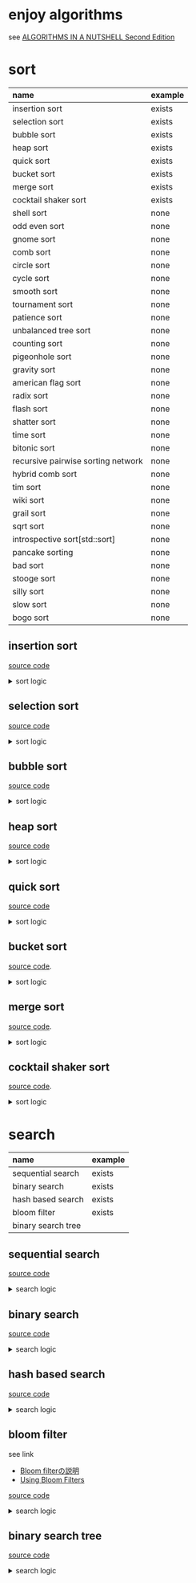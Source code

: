 # enjoy algorithms

see [ALGORITHMS IN A NUTSHELL Second Edition](https://www.oreilly.com/library/view/algorithms-in-a/9781491912973/)

# sort

| name | example |
| :----- | :----- |
| insertion sort | exists |
| selection sort | exists |
| bubble sort | exists |
| heap sort | exists |
| quick sort | exists |
| bucket sort | exists |
| merge sort | exists |
| cocktail shaker sort | exists |
| shell sort | none |
| odd even sort | none |
| gnome sort | none |
| comb sort | none |
| circle sort | none |
| cycle sort | none |
| smooth sort | none |
| tournament sort | none |
| patience sort | none |
| unbalanced tree sort | none |
| counting sort | none |
| pigeonhole sort | none |
| gravity sort | none |
| american flag sort | none |
| radix sort | none |
| flash sort | none |
| shatter sort | none |
| time sort | none |
| bitonic sort | none |
| recursive pairwise sorting network | none |
| hybrid comb sort | none |
| tim sort | none |
| wiki sort | none |
| grail sort | none |
| sqrt sort | none |
| introspective sort[std::sort] | none |
| pancake sorting | none |
| bad sort | none |
| stooge sort | none |
| silly sort | none |
| slow sort | none |
| bogo sort | none |

## insertion sort

[source code](./erlang_code/sort/insertion_sort.erl)

<details><summary>sort logic</summary>

```erlang
sort(L) when 1 >= length(L) -> 
  L;
sort(L) ->
  sort(L, fun(A, B) -> compare(A, B) end).
sort(L, F) ->
  % when occured insertion then retry
  case sort(L, F, false) of
    {L1, true} -> sort(L1, F);
    {L1, false} -> L1
  end.
sort(L, F, Insertion) ->
  sort([], L, F, Insertion).
sort(Front, Rear, _, Insertion) when 1 >= length(Rear) ->
  {lists:append(Front, Rear), Insertion};
sort(Front, Rear, F, Insertion) ->
  [H1, H2 | T] = Rear,
  case F(H1, H2) of
    greater_than -> 
      insertion(H1, Front, [H2 | T], F);
    _ ->
      Front1 = lists:append(Front, [H1]),
      Rear1 = [H2 | T],
      sort(Front1, Rear1, F, Insertion)
  end.

-spec insertion(
  T, 
  list(T), 
  list(T), 
  fun((T, T) -> greater_than | equal_to | lower_than)) -> {list(T), true | false}.
insertion(Value, Front, Rear, _) when 0 >= length(Rear) ->
  {lists:append(Front, [Value]), true};
insertion(Value, Front, Rear, F) ->
  [H1 | T] = Rear,
  case F(Value, H1) of
    greater_than ->
      Front1 = lists:append(Front, [H1]),
      insertion(Value, Front1, T, F);
    _ ->
      Front1 = lists:append(Front, [Value]),
      L = lists:append(Front1, Rear),
      {L, true}
  end.
```

</details>

## selection sort

[source code](./erlang_code/sort/selection_sort.erl)

<details><summary>sort logic</summary>

```erlang
-spec sort(list(T)) -> list(T).
sort(L) when 1 >= length(L) ->
  L;
sort(L) ->
  sort(
    L, 
    fun(A, B) -> compare(A, B) end,
    length(L)).

-spec sort(
  list(T), 
  fun((T, T) -> greater_than | equal_to | lower_than),
  integer()) -> list(T).
sort(L, _, 0) ->
  L;
sort(L, F, N) ->
  {MaxValue, L1} = get_max_value(L, F, []),
  L2 = lists:append(L1, [MaxValue]),
  sort(L2, F, N-1).

-spec get_max_value(
  list(T),
  fun((T, T) -> greater_than | equal_to | lower_than),
  list(T)) -> {T, list(T)}.
get_max_value(L, _, Retain) when 1 >= length(L) ->
  [H1|_] = L,
  {H1, Retain};
get_max_value(L, F, Retain) ->
  [H1, H2|T] = L,
  case F(H1, H2) of
    greater_than ->
      Retain1 = lists:append(Retain, [H2]),
      L1 = [H1 | T],
      get_max_value(L1, F, Retain1);
    _ ->
      Retain1 = lists:append(Retain, [H1]),
      L1 = [H2 | T],
      get_max_value(L1, F, Retain1)
  end.
```

</details>

## bubble sort

[source code](./erlang_code/sort/bubble_sort.erl)

<details><summary>sort logic</summary>

```erlang
sort(L) ->
  sort(L, fun(A, B) -> compare(A, B) end).
sort(L, _) when 1 >= length(L) ->
  L;
sort(L, F) ->
  case sort(L, F, false) of
    {L2, true} -> sort(L2, F);
    {L2, false} -> L2
  end.
sort(L, _, Move) when 1 >= length(L) ->
  {L, Move};
sort(L, F, Move) ->
  [A, B | T] = L,
  case F(A, B) of
    greater_than ->
      {Rest, _} = sort([A|T], F, Move),
      {[B|Rest], true};
    _ ->
      {Rest, Move2} = sort([B|T], F, Move),
      {[A|Rest], Move2}
  end.

```

</details>

## heap sort

[source code](./erlang_code/sort/heap_sort.erl)

<details><summary>sort logic</summary>

```erlang
sort(L) when length(L) =< 0 ->
  [];
sort(L) ->
  F = fun(A, B) -> compare(A, B) end,
  L1 = build_heap(L, F),
  N = length(L1),
  sort(L1, F, N).
sort(L, _, I) when I =< 1 ->
  L;
sort(L, F, I) ->
  L1 = swap(L, 1, I),
  L2 = heap_sort(L1, F, 1, I),
  sort(L2, F, I - 1).

build_heap(L, F) ->
  N = length(L),
  I = trunc(N / 2),
  build_heap(L, F, I, N + 1).
build_heap(L, _, I, _) when I =< 0 -> L;
build_heap(L, F, I, N) ->
  L1 = heap_sort(L, F, I, N),
  build_heap(L1, F, I - 1, N).

-spec heap_sort(
  list(T),
  fun((T, T) -> greater_than | lower_than | equal_to),
  I, 
  I) -> list(T).
heap_sort(L, F, I, N) ->
  {LeftNodeIndex, RightNodeIndex} = get_child_index(I, N),
  RootNode = list_nth(I, L),
  LeftNode = list_nth(LeftNodeIndex, L),
  RightNode = list_nth(RightNodeIndex, L),
  case max_nodes(F, RootNode, LeftNode, RightNode) of
    right ->
      L1 = swap(L, I, RightNodeIndex),
      heap_sort(L1, F, RightNodeIndex, N);
    left ->
      L1 = swap(L, I, LeftNodeIndex),
      heap_sort(L1, F, LeftNodeIndex, N);
    _ ->
      L
  end.
```

</details>

## quick sort

[source code](./erlang_code/sort/quick_sort.erl)

<details><summary>sort logic</summary>

```erlang
-spec sort(list(T)) -> list(T).
sort(L) ->
  quick_sort(L).

-spec quick_sort(list(T)) -> list(T).
quick_sort([]) -> [];
quick_sort(L) when length(L) =:= 1 -> L;
quick_sort(L) when length(L) < 100 -> heap_sort:sort(L);
quick_sort(L) ->
  quick_sort(L, get_pivot_index(L)).
quick_sort(L, PivotIndex) when length(L) < PivotIndex ->
  heap_sort:sort(L);
quick_sort(L, PivotIndex) ->
  {L1, L2} = partition(L, PivotIndex),
  case L1 of
    L -> quick_sort(L, PivotIndex + 1);
    _ ->
      lists:append(
        quick_sort(L1),
        quick_sort(L2))
  end.
```

</details>

## bucket sort

[source code](./erlang_code/sort/bucket_sort.erl).

<details><summary>sort logic</summary>

```erlang
-spec sort(list(T)) -> list(T).
sort([]) -> [];
sort(L) ->
  sort(L, maps:new()).
sort([], Map) ->
  generate_list_from_map(Map, 1, [], maps:size(Map));
sort(L, Map) ->
  [#item{sort_value=Value}|T] = L,
  Map1 = case maps:is_key(Value, Map) of
    false ->
      maps:put(Value, [#item{sort_value=Value}], Map);
    true ->
      MapList = maps:get(Value, Map),
      RemovedMap = maps:remove(Value, Map),
      maps:put(Value, [#item{sort_value=Value} | MapList], RemovedMap)
  end,
  sort(T, Map1).

-spec generate_list_from_map(map(), integer(), list(T), integer()) -> list(T).
generate_list_from_map(_, _, L, Size) when Size =< 0 -> L;
generate_list_from_map(Map, I, L, _) ->
  {MapList, Map1} = case maps:is_key(I, Map) of
    true -> 
      List = maps:get(I, Map),
      RemovedMap = maps:remove(I, Map),
      {List, RemovedMap};
    false ->  {[], Map}
  end,
  L1 = lists:append(L, MapList),
  generate_list_from_map(Map1, I + 1, L1, maps:size(Map1)).
```

</details>

## merge sort

[source code](./erlang_code/sort/merge_sort.erl).

<details><summary>sort logic</summary>

```erlang
-spec sort(list(T)) -> list(T).
sort([]) -> [];
sort(L) when length(L) < 2 -> L;
sort(L) when length(L) =:= 2 -> 
  [Item1, Item2] = L,
  case compare(Item1, Item2) of
    greater_than -> swap(L, 1, 2);
    _ -> L
  end;
sort(L) ->
  SplitIndex = trunc(length(L) / 2),
  {L1, L2} = split_list(SplitIndex, L),
  SortedL1 = sort(L1),
  SortedL2 = sort(L2),
  merge(SortedL1, SortedL2).

-spec merge(list(T), list(T)) -> list(T).
merge(L1, L2) -> merge(L1, L2, []).
-spec merge(list(T), list(T), list(T)) -> list(T).
merge([], [], ResultList) -> ResultList;
merge(L1, [], ResultList) -> lists:append(ResultList, L1);
merge([], L2, ResultList) -> lists:append(ResultList, L2);
merge(L1, L2, ResultList) -> 
  [H1|T1] = L1,
  [H2|T2] = L2,
  case compare(H1, H2) of
    equal_to ->
      ResultList1 = lists:append(ResultList, [H1, H2]),
      merge(T1, T2, ResultList1);
    greater_than ->
      ResultList1 = lists:append(ResultList, [H2]),
      merge(L1, T2, ResultList1);
    lower_than ->
      ResultList1 = lists:append(ResultList, [H1]),
      merge(T1, L2, ResultList1)
  end.
```

</details>

## cocktail shaker sort


[source code](./erlang_code/sort/cocktail_shaker_sort.erl).

<details><summary>sort logic</summary>

```erlang
-spec sort(list(T)) -> list(T).
sort([]) -> [];
sort(L) ->
  sort(L, min, [], []).
sort([], _, Asc, Desc) ->
  lists:append(Asc, lists:reverse(Desc));
sort(L, Direction, Asc, Desc) ->
  case Direction of
    min ->
      {MinValue, L1} = choice_min_value(L),
      Asc1 = lists:append(Asc, [MinValue]),
      sort(L1, max, Asc1, Desc);
    max ->
      {MaxValue, L1} = choice_max_value(L),
      Desc1 = lists:append(Desc, [MaxValue]),
      sort(L1, min, Asc, Desc1)
  end.
```

</details>

# search

| name | example |
| :----- | :----- |
| sequential search | exists |
| binary search | exists |
| hash based search | exists |
| bloom filter | exists |
| binary search tree | |

## sequential search

[source code](./erlang_code/search/sequential_search.erl)

<details><summary>search logic</summary>

```erlang
-spec search(T, list(T)) -> T | not_found.
search(_, []) -> not_found;
search(Value, L) -> 
  [H|T] = L,
  case compare(Value, H) of
    equal_to -> H;
    _ -> search(Value, T)
  end.
```

</details>

## binary search

[source code](./erlang_code/search/binary_search.erl)

<details><summary>search logic</summary>

```erlang
-spec search(T, list(T)) -> T | not_found.
search(_, []) -> not_found;
search(Value, L) -> 
  search(Value, L, 1, length(L)).
search(_, _, Min, Max) when Min > Max -> not_found;
search(Value, L, Min, Max) -> 
  Index = trunc((Max + Min)  / 2),
  case compare(Value, lists:nth(Index, L)) of 
    equal_to -> Value;
    greater_than -> search(Value, L, Index + 1, Max);
    _ -> search(Value, L, Min, Index - 1)
  end.
```

</details>

## hash based search

[source code](./erlang_code/search/hash_based_search.erl)

<details><summary>search logic</summary>

```erlang
-spec search(T, list(T)) -> T | not_found.
search(_, []) -> not_found;
search(Value, L) -> 
  HashTable = create_hash_table(L),
  #item{value=SortValue} = Value,
  ValueHash = hash(SortValue),
  case maps:is_key(ValueHash, HashTable) of
    false -> not_found;
    true -> maps:get(ValueHash, HashTable)
  end.

-spec create_hash_table(list()) -> map().
create_hash_table(L) ->
  create_hash_table(L, maps:new()).
-spec create_hash_table(list(), map()) -> map().
create_hash_table([], Map) -> Map;
create_hash_table(L, Map) ->
  [H|T] = L,
  #item{value=SortValue} = H,
  Map1 = maps:put(hash(SortValue), H, Map),
  create_hash_table(T, Map1).
```

</details>

## bloom filter

see link

 + [Bloom filterの説明](http://dev.ariel-networks.com/column/tech/boom_filter/)
 + [Using Bloom Filters](https://www.perl.com/pub/2004/04/08/bloom_filters.html/)

[source code](./erlang_code/search/bloom_filter.erl)

<details><summary>search logic</summary>

```erlang
-spec search(T, list(T)) -> T | not_found.
search(_, []) -> not_found;
search(Value, L) -> 
  Mod = 1024,
  Filter = create_filter_table(L, Mod),
  ?OUTPUT_DEBUG(
     "filter: ~s", [[io_lib:format("~2.16.0B", [X]) || <<X:8>> <= Filter]]),
  filtered(Value, Filter, Mod).

-spec create_filter_table(list(), integer()) -> list().
create_filter_table(L, _) when length(L) =< 0 -> [];
create_filter_table(L, Mod) ->
  BitLength = convert_mod_to_bitlength(Mod),
  HashTable = <<0:BitLength>>,
  set_bit_to_filter_table(L, HashTable, Mod).
	
set_bit_to_filter_table([], HashTable, _) -> HashTable;
set_bit_to_filter_table(L, HashTable, Mod) ->
  BitLength = convert_mod_to_bitlength(Mod),
  [H|T] = L,
  HashValue = value_to_hash(H, Mod),
  HashTable1 = or_bit_string(HashTable, <<HashValue:BitLength>>),
  set_bit_to_filter_table(T, HashTable1, Mod).
```
</details>

## binary search tree

[source code](./erlang_code/search/binary_search_tree.erl)

<details><summary>search logic</summary>

```erlang
-spec search(T, list(T)) -> not_found | T.
search(_, []) -> not_found;
search(Value, L) ->
  ?OUTPUT_DEBUG("search/2: ~w", [start]),
  Tree = create_tree(L),
  ?OUTPUT_DEBUG("search/2: ~w", [create_tree_finish]),
  search_value(Value, Tree).

-spec search_value(T, list(T)) -> not_found | T.
search_value(Value, Tree) ->
  search_value(Value, Tree, 1).
search_value(_, Tree, Index) when length(Tree) < Index -> not_found;
search_value(Value, Tree, Index) ->
  [_, Node2Index, Node3Index] = get_node_indexes(Tree, Index),
  ?OUTPUT_DEBUG("search_value/3: comapre ~w, ~w", [Value, list_nth(Index, Tree)]),
  case compare(Value, list_nth(Index, Tree)) of
    greater_than ->
      search_value(Value, Tree, Node3Index);
    lower_than ->
      search_value(Value, Tree, Node2Index);
    equal_to -> Value
  end.
```
</details>
